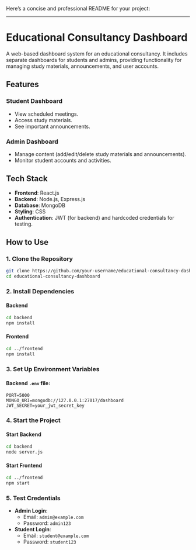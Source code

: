 Here’s a concise and professional README for your project:

---

# Educational Consultancy Dashboard

A web-based dashboard system for an educational consultancy. It includes separate dashboards for students and admins, providing functionality for managing study materials, announcements, and user accounts.

## Features

### **Student Dashboard**
- View scheduled meetings.
- Access study materials.
- See important announcements.

### **Admin Dashboard**
- Manage content (add/edit/delete study materials and announcements).
- Monitor student accounts and activities.

## Tech Stack

- **Frontend**: React.js
- **Backend**: Node.js, Express.js
- **Database**: MongoDB
- **Styling**: CSS
- **Authentication**: JWT (for backend) and hardcoded credentials for testing.

## How to Use

### **1. Clone the Repository**
```bash
git clone https://github.com/your-username/educational-consultancy-dashboard.git
cd educational-consultancy-dashboard
```

### **2. Install Dependencies**

#### Backend
```bash
cd backend
npm install
```

#### Frontend
```bash
cd ../frontend
npm install
```

### **3. Set Up Environment Variables**

#### Backend `.env` file:
```env
PORT=5000
MONGO_URI=mongodb://127.0.0.1:27017/dashboard
JWT_SECRET=your_jwt_secret_key
```

### **4. Start the Project**

#### Start Backend
```bash
cd backend
node server.js
```

#### Start Frontend
```bash
cd ../frontend
npm start
```

### **5. Test Credentials**
- **Admin Login**:
  - Email: `admin@example.com`
  - Password: `admin123`
- **Student Login**:
  - Email: `student@example.com`
  - Password: `student123`
